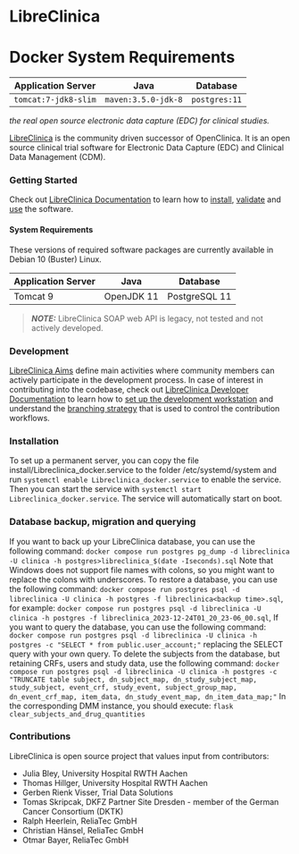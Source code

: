 LibreClinica
============

# Docker System Requirements


| Application Server | Java       | Database      | 
|--------------------|------------|---------------|
| ```tomcat:7-jdk8-slim```           | ```maven:3.5.0-jdk-8``` | ```postgres:11``` |



_the real open source electronic data capture (EDC) for clinical studies._

[LibreClinica](https://libreclinica.org) is the community driven successor of OpenClinica. It is an open source clinical trial software for Electronic Data Capture (EDC) and Clinical Data Management (CDM). 

### Getting Started

Check out [LibreClinica Documentation](https://libreclinica.org/documentation) to learn how to [install](https://libreclinica.org/documentation/install.html), [validate](https://libreclinica.org/documentation#Tests) and [use](https://libreclinica.org/documentation/manuals.html) the software.

#### System Requirements

These versions of required software packages are currently available in Debian 10 (Buster) Linux.

| Application Server | Java       | Database      | 
|--------------------|------------|---------------|
| Tomcat 9           | OpenJDK 11 | PostgreSQL 11 |

> **_NOTE:_** LibreClinica SOAP web API is legacy, not tested and not actively developed.

### Development

[LibreClinica Aims](https://libreclinica.org/goals.html) define main activities where community members can actively participate in the development process. In case of interest in contributing into the codebase, check out [LibreClinica Developer Documentation](https://libreclinica-docs.readthedocs.io) to learn how to [set up the development workstation](https://libreclinica-docs.readthedocs.io/en/latest/dev/dev-machine.html) and understand the [branching strategy](https://libreclinica-docs.readthedocs.io/en/latest/dev/developer.html) that is used to control the contribution workflows.

### Installation
To set up a permanent server, you can copy the file install/Libreclinica_docker.service to the folder /etc/systemd/system and run `systemctl enable Libreclinica_docker.service` to enable the service. Then you can start the service with `systemctl start Libreclinica_docker.service`. The service will automatically start on boot.
### Database backup, migration and querying
If you want to back up your LibreClinica database, you can use the following command:
`docker compose run postgres pg_dump -d libreclinica -U clinica -h postgres>libreclinica_$(date -Iseconds).sql`
Note that Windows does not support file names with colons, so you might want to replace the colons with underscores.
To restore a database, you can use the following command:
`docker compose run postgres psql -d libreclinica -U clinica -h postgres -f libreclinica<backup time>.sql`,
for example:
`docker compose run postgres psql -d libreclinica -U clinica -h postgres -f libreclinica_2023-12-24T01_20_23-06_00.sql`,
If you want to query the database, you can use the following command:
`docker compose run postgres psql -d libreclinica -U clinica -h postgres -c "SELECT * from public.user_account;"`
replacing the SELECT query with your own query.
To delete the subjects from the database, but retaining CRFs, users and study data, use the following command:
```docker compose run postgres psql -d libreclinica -U clinica -h postgres -c "TRUNCATE table subject, dn_subject_map, dn_study_subject_map, study_subject, event_crf, study_event, subject_group_map, dn_event_crf_map, item_data, dn_study_event_map, dn_item_data_map;"```
In the corresponding DMM instance, you should execute: `flask clear_subjects_and_drug_quantities`
### Contributions
                          
LibreClinica is open source project that values input from contributors:

* Julia Bley, University Hospital RWTH Aachen
* Thomas Hillger, University Hospital RWTH Aachen
* Gerben Rienk Visser, Trial Data Solutions
* Tomas Skripcak, DKFZ Partner Site Dresden - member of the German Cancer Consortium (DKTK)
* Ralph Heerlein, ReliaTec GmbH
* Christian Hänsel, ReliaTec GmbH
* Otmar Bayer, ReliaTec GmbH 
